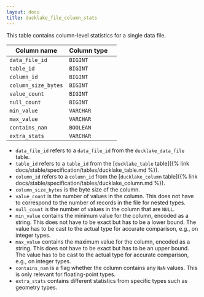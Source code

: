 ```yaml
---
layout: docu
title: ducklake_file_column_stats
---
```


This table contains column-level statistics for a single data file.

| Column name         | Column type |             |
| ------------------- | ----------- | ----------- |
| `data_file_id`      | `BIGINT`    |             |
| `table_id`          | `BIGINT`    |             |
| `column_id`         | `BIGINT`    |             |
| `column_size_bytes` | `BIGINT`    |             |
| `value_count`       | `BIGINT`    |             |
| `null_count`        | `BIGINT`    |             |
| `min_value`         | `VARCHAR`   |             |
| `max_value`         | `VARCHAR`   |             |
| `contains_nan`      | `BOOLEAN`   |             |
| `extra_stats`       | `VARCHAR`   |             |

- `data_file_id` refers to a `data_file_id` from the `ducklake_data_file` table.
- `table_id` refers to a `table_id` from the [`ducklake_table` table]({% link docs/stable/specification/tables/ducklake_table.md %}).
- `column_id` refers to a `column_id` from the [`ducklake_column` table]({% link docs/stable/specification/tables/ducklake_column.md %}).
- `column_size_bytes` is the byte size of the column.
- `value_count` is the number of values in the column. This does not have to correspond to the number of records in the file for nested types.
- `null_count` is the number of values in the column that are `NULL`.
- `min_value` contains the minimum value for the column, encoded as a string. This does not have to be exact but has to be a lower bound. The value has to be cast to the actual type for accurate comparison, e.g., on integer types.
- `max_value` contains the maximum value for the column, encoded as a string. This does not have to be exact but has to be an upper bound. The value has to be cast to the actual type for accurate comparison, e.g., on integer types.
- `contains_nan` is a flag whether the column contains any `NaN` values. This is only relevant for floating-point types.
- `extra_stats` contains different statistics from specific types such as geometry types.
